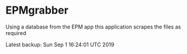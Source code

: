 # EPMgrabber
Using a database from the EPM app this application scrapes the files as required


Latest backup: Sun Sep 1 16:24:01 UTC 2019
